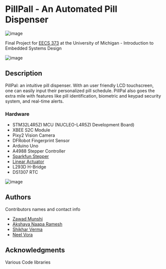 # PillPall - An Automated Pill Dispenser

![image](https://github.com/munshiz/373PillDispenser/assets/32941432/359defa3-f660-41f4-8495-b03be2a7bd7f)

Final Project for [EECS 373](https://www.eecs.umich.edu/courses/eecs373/) at the University of Michigan - Introduction to Embedded Systems Design


![image](https://github.com/munshiz/373PillDispenser/assets/32941432/cd31d24f-11a2-45d0-8d44-4e4f5d8ae88b)


## Description

PillPal: an intuitive pill dispenser. With an user friendly LCD touchscreen, one can easily input their personalized pill schedule. PillPal also goes the extra mile with features like pill identification, biometric and keypad security system, and real-time alerts.

### Hardware

* STM32L4R5ZI MCU (NUCLEO-L4R5ZI Development Board)
* XBEE S2C Module
* Pixy2 Vision Camera
* DFRobot Fingerprint Sensor
* Arduino Uno
* A4988 Stepper Controller
* [Sparkfun Stepper](https://www.sparkfun.com/products/9238)
* [Linear Actuator](https://www.amazon.com/NORJIN-Electric-Actuator-Waterproof-Projects/dp/B0BK13M8N5/)
* L293D H-Bridge
* DS1307 RTC

![image](https://github.com/munshiz/373PillDispenser/assets/32941432/3363024f-e48a-49e5-be43-8be0dd7f632b)

## Authors

Contributors names and contact info
* [Zawad Munshi](mailto:munshiz@umich.edu)
* [Akshaya Naapa Ramesh](mailto:akshayan@umich.edu)
* [Shikhar Verma](mailto:shikharv@umich.edu)
* [Neel Vora](mailto:neelnv@umich.edu)

## Acknowledgments

Various Code libraries
